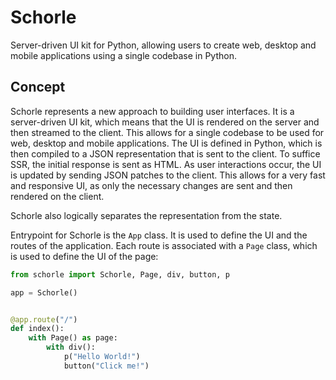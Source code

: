 # Schorle

Server-driven UI kit for Python, allowing users to create web, desktop and mobile applications using a single codebase
in Python.

## Concept

Schorle represents a new approach to building user interfaces. It is a server-driven UI kit, which means that the UI is
rendered on the server and then streamed to the client.
This allows for a single codebase to be used for web, desktop and mobile applications.
The UI is defined in Python, which is then compiled to a JSON representation that is sent to the client.
To suffice SSR, the initial response is sent as HTML. As user interactions occur, the UI is updated by sending JSON
patches to the client.
This allows for a very fast and responsive UI, as only the necessary changes are sent and then rendered on the client.

Schorle also logically separates the representation from the state.

Entrypoint for Schorle is the `App` class. It is used to define the UI and the routes of the application.
Each route is associated with a `Page` class, which is used to define the UI of the page:

```python
from schorle import Schorle, Page, div, button, p

app = Schorle()


@app.route("/")
def index():
    with Page() as page:
        with div():
            p("Hello World!")
            button("Click me!")
```
